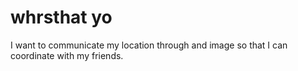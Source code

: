 # whrsthat yo

I want to communicate my location through and image so that I can coordinate with my friends.